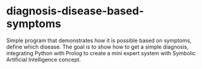 # diagnosis-disease-based-symptoms
Simple program that demonstrates how it is possible based on symptoms, define which disease. The goal is to show how to get a simple diagnosis, integrating Python with Prolog to create a mini expert system with Symbolic Artificial Intelligence concept.
